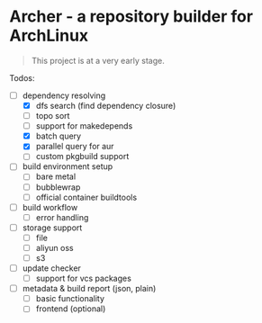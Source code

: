# Archer - a repository builder for ArchLinux

> This project is at a very early stage.

Todos:
- [ ] dependency resolving
  + [x] dfs search (find dependency closure)
  + [ ] topo sort
  + [ ] support for makedepends
  + [x] batch query
  + [x] parallel query for aur
  + [ ] custom pkgbuild support
- [ ] build environment setup
  + [ ] bare metal
  + [ ] bubblewrap
  + [ ] official container buildtools
- [ ] build workflow
  + [ ] error handling
- [ ] storage support
  + [ ] file
  + [ ] aliyun oss
  + [ ] s3
- [ ] update checker
  + [ ] support for vcs packages
- [ ] metadata & build report (json, plain)
  + [ ] basic functionality
  + [ ] frontend (optional)